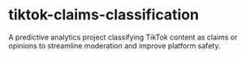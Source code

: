 # tiktok-claims-classification
A predictive analytics project classifying TikTok content as claims or opinions to streamline moderation and improve platform safety.
